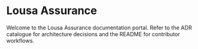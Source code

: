 # Lousa Assurance

Welcome to the Lousa Assurance documentation portal. Refer to the ADR catalogue
for architecture decisions and the README for contributor workflows.
